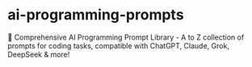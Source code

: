 # ai-programming-prompts
🚀 Comprehensive AI Programming Prompt Library - A to Z collection of prompts for coding tasks, compatible with ChatGPT, Claude, Grok, DeepSeek &amp; more!
